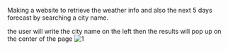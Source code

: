 Making a website to retrieve the weather info and also the next 5 days forecast by searching a city name.


the user will write the city name on the left then the results will pop up on the center of the page
![1](https://user-images.githubusercontent.com/68072287/89360535-5fd95480-d68e-11ea-812e-b8527a2ebdd1.jpg)

